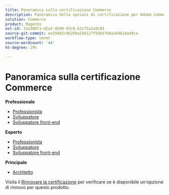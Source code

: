 ```yaml
---
title: Panoramica sulla certificazione Commerce
description: Panoramica delle opzioni di certificazione per Adobe Commerce
solution: Commerce
product: Magento
exl-id: 31e38071-d2a2-4b99-93c0-62cf5a2a9c03
source-git-commit: ee39402c9b289a2bb127f59b37b9a34461da49ce
workflow-type: tm+mt
source-wordcount: '44'
ht-degree: 29%

---
```


# Panoramica sulla certificazione Commerce

**Professionale**

* [Professionista](/help/certifications/ac/ac-p-business.md) <!--AD0-E712-->
* [Sviluppatore](/help/certifications/ac/ac-p-developer.md) <!--AD0-E717-->
* [Sviluppatore front-end](/help/certifications/ac/ac-p-fedeveloper.md) <!--AD0-E719-->

**Esperto**

* [Professionista](/help/certifications/ac/ac-e-business.md) <!--AD0-E708-->
* [Sviluppatore](/help/certifications/ac/ac-e-developer.md) <!--AD0-E716-->
* [Sviluppatore front-end](/help/certifications/ac/ac-e-fedeveloper.md) <!--AD0-E710-->

**Principale**

* [Architetto](/help/certifications/ac/ac-m-architect.md) <!--AD0-E718-->

Visita il [Rinnovare la certificazione](/help/certifications/renew.md) per verificare se è disponibile un&#39;opzione di rinnovo per questo prodotto.
